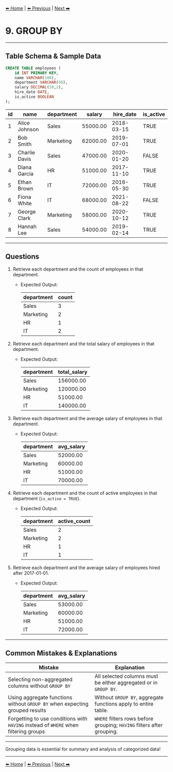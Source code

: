 [⬅️ Home](README.md) | [⬅️ Previous](08-where.md) | [Next ➡️](10-having.md)

# 9. GROUP BY

---

## Table Schema & Sample Data

```sql
CREATE TABLE employees (
    id INT PRIMARY KEY,
    name VARCHAR(100),
    department VARCHAR(50),
    salary DECIMAL(10,2),
    hire_date DATE,
    is_active BOOLEAN
);
```

| id | name          | department | salary   | hire\_date | is\_active |
| -- | ------------- | ---------- | -------- | ---------- | ---------- |
| 1  | Alice Johnson | Sales      | 55000.00 | 2018-03-15 | TRUE       |
| 2  | Bob Smith     | Marketing  | 62000.00 | 2019-07-01 | TRUE       |
| 3  | Charlie Davis | Sales      | 47000.00 | 2020-01-20 | FALSE      |
| 4  | Diana Garcia  | HR         | 51000.00 | 2017-11-10 | TRUE       |
| 5  | Ethan Brown   | IT         | 72000.00 | 2016-05-30 | TRUE       |
| 6  | Fiona White   | IT         | 68000.00 | 2021-08-22 | FALSE      |
| 7  | George Clark  | Marketing  | 58000.00 | 2020-10-12 | TRUE       |
| 8  | Hannah Lee    | Sales      | 54000.00 | 2019-02-14 | TRUE       |

---

## Questions

1. Retrieve each department and the count of employees in that department.

   * Expected Output:

     | department | count |
     | ---------- | ----- |
     | Sales      | 3     |
     | Marketing  | 2     |
     | HR         | 1     |
     | IT         | 2     |

2. Retrieve each department and the total salary of employees in that department.

   * Expected Output:

     | department | total\_salary |
     | ---------- | ------------- |
     | Sales      | 156000.00     |
     | Marketing  | 120000.00     |
     | HR         | 51000.00      |
     | IT         | 140000.00     |

3. Retrieve each department and the average salary of employees in that department.

   * Expected Output:

     | department | avg\_salary |
     | ---------- | ----------- |
     | Sales      | 52000.00    |
     | Marketing  | 60000.00    |
     | HR         | 51000.00    |
     | IT         | 70000.00    |

4. Retrieve each department and the count of active employees in that department (`is_active = TRUE`).

   * Expected Output:

     | department | active\_count |
     | ---------- | ------------- |
     | Sales      | 2             |
     | Marketing  | 2             |
     | HR         | 1             |
     | IT         | 1             |

5. Retrieve each department and the average salary of employees hired after 2017-01-01.

   * Expected Output:

     | department | avg\_salary |
     | ---------- | ----------- |
     | Sales      | 53000.00    |
     | Marketing  | 60000.00    |
     | HR         | 51000.00    |
     | IT         | 72000.00    |

---

## Common Mistakes & Explanations

| Mistake                                                                             | Explanation                                                            |
| ----------------------------------------------------------------------------------- | ---------------------------------------------------------------------- |
| Selecting non-aggregated columns without `GROUP BY`                                 | All selected columns must be either aggregated or in `GROUP BY`.       |
| Using aggregate functions without `GROUP BY` when expecting grouped results         | Without `GROUP BY`, aggregate functions apply to entire table.         |
| Forgetting to use conditions with `HAVING` instead of `WHERE` when filtering groups | `WHERE` filters rows before grouping; `HAVING` filters after grouping. |

---

Grouping data is essential for summary and analysis of categorized data!

---

[⬅️ Home](README.md) | [⬅️ Previous](08-where.md) | [Next ➡️](10-having.md)
